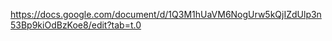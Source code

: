 [https://docs.google.com/document/d/1Q3M1hUaVM6NogUrw5kQjIZdUlp3n53Bp9kiOdBzKoe8/edit?tab=t.0
](https://docs.google.com/document/d/1Q3M1hUaVM6NogUrw5kQjIZdUlp3n53Bp9kiOdBzKoe8/edit?usp=sharing)

